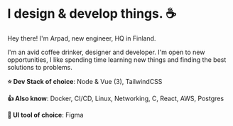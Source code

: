 # I design & develop things. ☕

Hey there! I'm Arpad, new engineer, HQ in Finland.

I'm an avid coffee drinker, designer and developer. I'm open to new opportunities, I like spending time learning new things and finding the best solutions to problems.

**⭐ Dev Stack of choice**: Node & Vue (3), TailwindCSS

**👍 Also know**: Docker, CI/CD, Linux, Networking, C, React, AWS, Postgres

**🎨 UI tool of choice**: Figma
